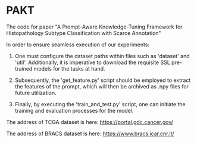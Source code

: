 # PAKT
The code for paper "A Prompt-Aware Knowledge-Tuning Framework for Histopathology Subtype Classification with Scarce Annotation"

In order to ensure seamless execution of our experiments:

1. One must configure the dataset paths within files such as 'dataset' and 'util'. Additionally, it is imperative to download the requisite SSL pre-trained models for the tasks at hand.
   
2. Subsequently, the 'get_feature.py' script should be employed to extract the features of the prompt, which will then be archived as .npy files for future utilization.
  
3. Finally, by executing the 'train_and_test.py' script, one can initiate the training and evaluation processes for the model.

The address of TCGA dataset is here: https://portal.gdc.cancer.gov/

The address of BRACS dataset is here: https://www.bracs.icar.cnr.it/
